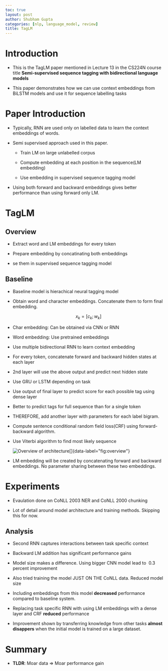 ```yaml
---
toc: true
layout: post
author: Shubham Gupta
categories: [nlp, language_model, review]
title: TagLM
---
```



Introduction
============

-   This is the TagLM paper mentioned in Lecture 13 in the CS224N
    course title **Semi-supervised sequence tagging with bidirectional language models**


-   This paper demonstrates how we can use context embeddings from
    BiLSTM models and use it for sequence labelling tasks

Paper Introduction
==================

-   Typically, RNN are used only on labelled data to learn the context
    embeddings of words.

-   Semi supervised approach used in this paper.

    -   Train LM on large unlabelled corpus

    -   Compute embedding at each position in the sequence(LM embedding)

    -   Use embedding in supervised sequence tagging model

-   Using both forward and backward embeddings gives better performance
    than using forward only LM.

TagLM
=====

Overview
--------

-   Extract word and LM embeddings for every token

-   Prepare embedding by concatinating both embeddings

-   se them in supervised sequence tagging model

Baseline
--------

-   Baseline model is hierachical neural tagging model

-   Obtain word and character embeddings. Concatenate them to form final
    embedding.

    $$ x_k = [c_k;w_k] $$

-   Char embedding: Can be obtained via CNN or RNN

-   Word embedding: Use pretrained embeddings

-   Use multiple bidirectional RNN to learn context embedding

-   For every token, concatenate forward and backward hidden states at
    each layer

-   2nd layer will use the above output and predict next hidden state

-   Use GRU or LSTM depending on task

-   Use output of final layer to predict score for each possible tag
    using dense layer

-   Better to predict tags for full sequence than for a single token

-   THEREFORE, add another layer with parameters for each label bigram.

-   Compute sentence conditional random field loss(CRF) using
    forward-backward algorithm.

-   Use Viterbi algorithm to find most likely sequence

    ![Overview of
    architecture[]{data-label="fig:overview"}]({{site.baseurl}}/images/taglm/overview.png)


-   LM embedding will be created by concatenating forward and backward
    embeddings. No parameter sharing between these two embeddings.

Experiments
===========

-   Evaulation done on CoNLL 2003 NER and CoNLL 2000 chunking

-   Lot of detail around model architecture and training methods.
    Skipping this for now.

Analysis
--------

-   Second RNN captures interactions between task specific context

-   Backward LM addition has significant performance gains

-   Model size makes a difference. Using bigger CNN model lead to  0.3
    percent improvement

-   Also tried training the model JUST ON THE CoNLL data. Reduced model
    size

-   Including embeddings from this model **decreased** performance
    compared to baseline system.

-   Replacing task specific RNN with using LM embeddings with a dense
    layer and CRF **reduced** performance

-   Improvement shown by transferring knowledge from other tasks
    **almost disappers** when the initial model is trained on a large
    dataset. 

Summary
======

- **TLDR**: Moar data =&gt; Moar performance gain
